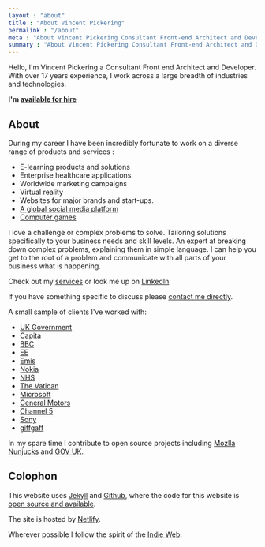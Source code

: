 ```yaml
---
layout : "about"
title : "About Vincent Pickering"
permalink : "/about"
meta : "About Vincent Pickering Consultant Front-end Architect and Developer"
summary : "About Vincent Pickering Consultant Front-end Architect and Developer"
---
```


Hello, I'm Vincent Pickering a Consultant Front end Architect and Developer. With over 17 years experience, I work across a large breadth of industries and technologies.

**I'm [available for hire]({{site.url}}/services)**

## About

During my career I have been incredibly fortunate to work on a diverse range of products and services :

- E-learning products and solutions
- Enterprise healthcare applications
- Worldwide marketing campaigns
- Virtual reality
- Websites for major brands and start-ups.
- [A global social media platform](http://www.xt3.com)
- [Computer games](http://uk.playstation.com/tag)

I love a challenge or complex problems to solve. Tailoring solutions specifically to your business needs and skill levels. An expert at breaking down complex problems, explaining them in simple language. I can help you get to the root of a problem and communicate with all parts of your business what is happening.

Check out my [services]({{site.url}}/services) or look me up on [LinkedIn](https://www.linkedin.com/in/vipickering).

If you have something specific to discuss please [contact me directly](mailto:hello@vincentp.me).

A small sample of clients I've worked with:

- [UK Government](https://www.gov.uk)
- [Capita](http://www.capita.com)
- [BBC](http://www.bbc.co.uk)
- [EE](http://ee.co.uk)
- [Emis](https://www.emishealth.com)
- [Nokia](https://www.nokia.com)
- [NHS](http://www.nhs.uk/pages/home.aspx)
- [The Vatican](http://www.xt3.com)
- [Microsoft](https://www.microsoft.com)
- [General Motors](http://www.gm.com/index.html)
- [Channel 5](http://www.channel5.com/)
- [Sony](https://www.playstation.com/)
- [giffgaff](https://www.giffgaff.com)

In my spare time I contribute to open source projects including [Mozlla Nunjucks](https://github.com/mozilla/nunjucks) and [GOV UK](https://github.com/alphagov/govuk_frontend_toolkit/).

## Colophon

This website uses [Jekyll](https://jekyllrb.com/) and [Github](https://github.com/vipickering/vincentp), where the code for this website is [open source and available](https://github.com/vipickering/vincentp).

The site is hosted by [Netlify](https://www.netlify.com/).

Wherever possible I follow the spirit of the [Indie Web](https://indieweb.org/).

